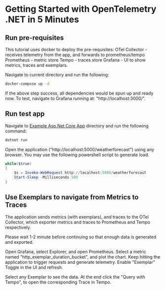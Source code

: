 # Getting Started with OpenTelemetry .NET in 5 Minutes

## Run pre-requisites

This tutorial uses docker to deploy the pre-requisites:
OTel Collector - receives telemetry from the app, and forwards to prometheus/tempo
Prometheus - metric store
Tempo - traces store
Grafana - UI to show metrics, traces and exemplars.

Navigate to current directory and run the following:

```sh
docker-compose up -d
```

If the above step success, all dependencies would be spun up and ready now.
To test, navigate to Grafana running at: "http://localhost:3000/".

## Run test app

Navigate to [Example Asp.Net Core App](../../../examples/AspNetCore/) directory
and run the following command:

```sh
dotnet run
```

Open the application ("http://localhost:5000/weatherforecast") using any browser.
You may use the following powershell script to generate load.

```powershell
while($true)
{
    $s = Invoke-WebRequest http://localhost:5000/weatherforecast
    Start-Sleep -Milliseconds 500
}
```

## Use Exemplars to navigate from Metrics to Traces

The application sends metrics (with exemplars), and traces to the OTel
Collector, which exporter metrics and traces to Prometheus and Tempo
respectively.

Please wait 1-2 minute before continuing so that enough data is generated and
exported.

Open Grafana, select Explorer, and open Prometheus. Select a metric named
"http_exemplar_duration_bucket", and plot the chart. Keep hitting the
application to trigger requests and generate telemetry. Enable "Exemplar" Toggle
in the UI and refresh.

Select any Exemplar to see the data. At the end click the "Query with Tempo", to
open the corresponding Trace in Tempo.
